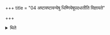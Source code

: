 +++
title = "04 अष्टावष्टावन्येषु धिष्णियेषूपदधातीति विज्ञायते"

+++

<details><summary>थिते</summary>

अष्टावष्टावन्येषु धिष्णियेषूपदधातीति विज्ञायते ४
</details>
